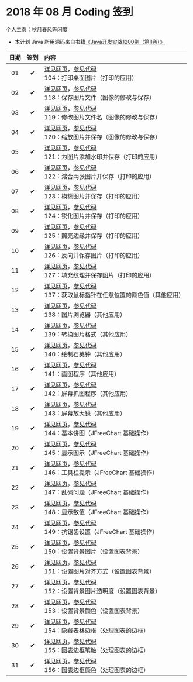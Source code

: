 # 2018 年 08 月 Coding 签到

个人主页：<a href="http://renkaigis.com/" target="_blank">秋月春风等闲度</a>

- 本计划 Java 所用源码来自书籍<a href="https://book.douban.com/subject/6535595/" target="_blank">《Java开发实战1200例（第Ⅱ卷）》</a>

| 日期 | 签到 | 内容 |
| :---: | :---: | :--- |
| 01 | ✔ | <a href="http://blog.renkaigis.com/KeepCoding/2018/08/01" target="_blank">详见网页</a>，<a href="https://github.com/renkaigis/KeepCoding/tree/master/2018/08/01" target="_blank">参见代码</a><br>104：打印桌面图片（打印的应用） |
| 02 | ✔ | <a href="http://blog.renkaigis.com/KeepCoding/2018/08/02" target="_blank">详见网页</a>，<a href="https://github.com/renkaigis/KeepCoding/tree/master/2018/08/02" target="_blank">参见代码</a><br>118：保存图片文件（图像的修改与保存） |
| 03 | ✔ | <a href="http://blog.renkaigis.com/KeepCoding/2018/08/03" target="_blank">详见网页</a>，<a href="https://github.com/renkaigis/KeepCoding/tree/master/2018/08/03" target="_blank">参见代码</a><br>119：修改图片文件名（图像的修改与保存） |
| 04 | ✔ | <a href="http://blog.renkaigis.com/KeepCoding/2018/08/04" target="_blank">详见网页</a>，<a href="https://github.com/renkaigis/KeepCoding/tree/master/2018/08/04" target="_blank">参见代码</a><br>120：缩放图片并保存（图像的修改与保存） |
| 05 | ✔ | <a href="http://blog.renkaigis.com/KeepCoding/2018/08/05" target="_blank">详见网页</a>，<a href="https://github.com/renkaigis/KeepCoding/tree/master/2018/08/05" target="_blank">参见代码</a><br>121：为图片添加水印并保存（打印的应用） |
| 06 | ✔ | <a href="http://blog.renkaigis.com/KeepCoding/2018/08/06" target="_blank">详见网页</a>，<a href="https://github.com/renkaigis/KeepCoding/tree/master/2018/08/06" target="_blank">参见代码</a><br>122：溶合两张图片并保存（打印的应用） |
| 07 | ✔ | <a href="http://blog.renkaigis.com/KeepCoding/2018/08/07" target="_blank">详见网页</a>，<a href="https://github.com/renkaigis/KeepCoding/tree/master/2018/08/07" target="_blank">参见代码</a><br>123：模糊图片并保存（打印的应用） |
| 08 | ✔ | <a href="http://blog.renkaigis.com/KeepCoding/2018/08/08" target="_blank">详见网页</a>，<a href="https://github.com/renkaigis/KeepCoding/tree/master/2018/08/08" target="_blank">参见代码</a><br>124：锐化图片并保存（打印的应用） |
| 09 | ✔ | <a href="http://blog.renkaigis.com/KeepCoding/2018/08/09" target="_blank">详见网页</a>，<a href="https://github.com/renkaigis/KeepCoding/tree/master/2018/08/09" target="_blank">参见代码</a><br>125：照亮边缘并保存（打印的应用） |
| 10 | ✔ | <a href="http://blog.renkaigis.com/KeepCoding/2018/08/10" target="_blank">详见网页</a>，<a href="https://github.com/renkaigis/KeepCoding/tree/master/2018/08/10" target="_blank">参见代码</a><br>126：反向并保存图片（打印的应用） |
| 11 | ✔ | <a href="http://blog.renkaigis.com/KeepCoding/2018/08/11" target="_blank">详见网页</a>，<a href="https://github.com/renkaigis/KeepCoding/tree/master/2018/08/11" target="_blank">参见代码</a><br>127：填充纹理并保存图片（打印的应用） |
| 12 | ✔ | <a href="http://blog.renkaigis.com/KeepCoding/2018/08/12" target="_blank">详见网页</a>，<a href="https://github.com/renkaigis/KeepCoding/tree/master/2018/08/12" target="_blank">参见代码</a><br>137：获取鼠标指针在任意位置的颜色值（其他应用） |
| 13 | ✔ | <a href="http://blog.renkaigis.com/KeepCoding/2018/08/13" target="_blank">详见网页</a>，<a href="https://github.com/renkaigis/KeepCoding/tree/master/2018/08/13" target="_blank">参见代码</a><br>138：图片浏览器（其他应用） |
| 14 | ✔ | <a href="http://blog.renkaigis.com/KeepCoding/2018/08/14" target="_blank">详见网页</a>，<a href="https://github.com/renkaigis/KeepCoding/tree/master/2018/08/14" target="_blank">参见代码</a><br>139：转换图片格式（其他应用） |
| 15 | ✔ | <a href="http://blog.renkaigis.com/KeepCoding/2018/08/15" target="_blank">详见网页</a>，<a href="https://github.com/renkaigis/KeepCoding/tree/master/2018/08/15" target="_blank">参见代码</a><br>140：绘制石英钟（其他应用） |
| 16 | ✔ | <a href="http://blog.renkaigis.com/KeepCoding/2018/08/16" target="_blank">详见网页</a>，<a href="https://github.com/renkaigis/KeepCoding/tree/master/2018/08/16" target="_blank">参见代码</a><br>141：画图程序（其他应用） |
| 17 | ✔ | <a href="http://blog.renkaigis.com/KeepCoding/2018/08/17" target="_blank">详见网页</a>，<a href="https://github.com/renkaigis/KeepCoding/tree/master/2018/08/17" target="_blank">参见代码</a><br>142：屏幕抓图程序（其他应用） |
| 18 | ✔ | <a href="http://blog.renkaigis.com/KeepCoding/2018/08/18" target="_blank">详见网页</a>，<a href="https://github.com/renkaigis/KeepCoding/tree/master/2018/08/18" target="_blank">参见代码</a><br>143：屏幕放大镜（其他应用） |
| 19 | ✔ | <a href="http://blog.renkaigis.com/KeepCoding/2018/08/19" target="_blank">详见网页</a>，<a href="https://github.com/renkaigis/KeepCoding/tree/master/2018/08/19" target="_blank">参见代码</a><br>144：基本饼图（JFreeChart 基础操作） |
| 20 | ✔ | <a href="http://blog.renkaigis.com/KeepCoding/2018/08/20" target="_blank">详见网页</a>，<a href="https://github.com/renkaigis/KeepCoding/tree/master/2018/08/20" target="_blank">参见代码</a><br>145：显示图示（JFreeChart 基础操作） |
| 21 | ✔ | <a href="http://blog.renkaigis.com/KeepCoding/2018/08/21" target="_blank">详见网页</a>，<a href="https://github.com/renkaigis/KeepCoding/tree/master/2018/08/21" target="_blank">参见代码</a><br>146：工具栏提示（JFreeChart 基础操作） |
| 22 | ✔ | <a href="http://blog.renkaigis.com/KeepCoding/2018/08/22" target="_blank">详见网页</a>，<a href="https://github.com/renkaigis/KeepCoding/tree/master/2018/08/22" target="_blank">参见代码</a><br>147：乱码问题（JFreeChart 基础操作） |
| 23 | ✔ | <a href="http://blog.renkaigis.com/KeepCoding/2018/08/23" target="_blank">详见网页</a>，<a href="https://github.com/renkaigis/KeepCoding/tree/master/2018/08/23" target="_blank">参见代码</a><br>148：显示数值（JFreeChart 基础操作） |
| 24 | ✔ | <a href="http://blog.renkaigis.com/KeepCoding/2018/08/24" target="_blank">详见网页</a>，<a href="https://github.com/renkaigis/KeepCoding/tree/master/2018/08/24" target="_blank">参见代码</a><br>149：抗锯齿设置（JFreeChart 基础操作） |
| 25 | ✔ | <a href="http://blog.renkaigis.com/KeepCoding/2018/08/25" target="_blank">详见网页</a>，<a href="https://github.com/renkaigis/KeepCoding/tree/master/2018/08/25" target="_blank">参见代码</a><br>150：设置背景图片（设置图表背景） |
| 26 | ✔ | <a href="http://blog.renkaigis.com/KeepCoding/2018/08/26" target="_blank">详见网页</a>，<a href="https://github.com/renkaigis/KeepCoding/tree/master/2018/08/26" target="_blank">参见代码</a><br>151：设置图片对齐方式（设置图表背景） |
| 27 | ✔ | <a href="http://blog.renkaigis.com/KeepCoding/2018/08/27" target="_blank">详见网页</a>，<a href="https://github.com/renkaigis/KeepCoding/tree/master/2018/08/27" target="_blank">参见代码</a><br>152：设置背景图片透明度（设置图表背景） |
| 28 | ✔ | <a href="http://blog.renkaigis.com/KeepCoding/2018/08/28" target="_blank">详见网页</a>，<a href="https://github.com/renkaigis/KeepCoding/tree/master/2018/08/28" target="_blank">参见代码</a><br>153：设置背景颜色（设置图表背景） |
| 29 | ✔ | <a href="http://blog.renkaigis.com/KeepCoding/2018/08/29" target="_blank">详见网页</a>，<a href="https://github.com/renkaigis/KeepCoding/tree/master/2018/08/29" target="_blank">参见代码</a><br>154：隐藏表格边框（处理图表的边框） |
| 30 | ✔ | <a href="http://blog.renkaigis.com/KeepCoding/2018/08/30" target="_blank">详见网页</a>，<a href="https://github.com/renkaigis/KeepCoding/tree/master/2018/08/30" target="_blank">参见代码</a><br>155：图表边框笔触（处理图表的边框） |
| 31 | ✔ | <a href="http://blog.renkaigis.com/KeepCoding/2018/08/31" target="_blank">详见网页</a>，<a href="https://github.com/renkaigis/KeepCoding/tree/master/2018/08/31" target="_blank">参见代码</a><br>156：图表边框颜色（处理图表的边框） |